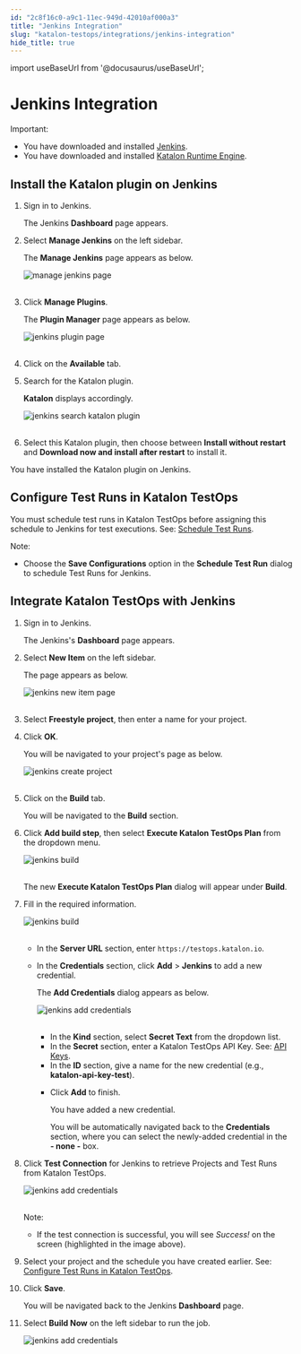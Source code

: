 ```yaml
---
id: "2c8f16c0-a9c1-11ec-949d-42010af000a3"
title: "Jenkins Integration"
slug: "katalon-testops/integrations/jenkins-integration"
hide_title: true
---
```

import useBaseUrl from '@docusaurus/useBaseUrl';


# <a id="id" class="anchor_top_offset"/><a id="ariaid-title1" class="anchor_top_offset"/>Jenkins Integration

<div xmlns="http://www.w3.org/1999/xhtml" className="note important note_important"><span className="note__title">Important:</span> 
  <ul className="ul"><li className="li">You have downloaded and installed <a className="xref j-external-link" href="https://jenkins.io/download/" target="_blank">Jenkins</a>.</li><li className="li">You have downloaded and installed <a className="xref j-external-link" href="https://docs.katalon.com/katalon-studio/docs/install-RE.html" target="_blank">Katalon Runtime Engine</a>.</li></ul>
</div>
    

## <a id="id_1" class="anchor_top_offset"/>Install the Katalon plugin on Jenkins

    
      
<ol xmlns="http://www.w3.org/1999/xhtml" className="ol">   <li className="li">     <p className="p">Sign in to Jenkins.</p>     <p className="p">The Jenkins <strong className="ph b">Dashboard</strong> page appears.</p>   </li>   <li className="li">     <p className="p">Select <strong className="ph b">Manage Jenkins</strong> on the left sidebar.</p>     <p className="p">The <strong className="ph b">Manage Jenkins</strong> page appears as below.</p>     <p className="p">       <img className="image" src={useBaseUrl("https://github.com/katalon-studio/docs-images/raw/master/katalon-analytics/docs/testops-revamp-oct-jenkins-integration/jk-manage-jenkins.png")} alt="manage jenkins page" /><br /><br />     </p>   </li>   <li className="li">     <p className="p">Click <strong className="ph b">Manage Plugins</strong>.</p>     <p className="p">The <strong className="ph b">Plugin Manager</strong> page appears as below.</p>     <p className="p">       <img className="image" src={useBaseUrl("https://github.com/katalon-studio/docs-images/raw/master/katalon-analytics/docs/testops-revamp-oct-jenkins-integration/jk-manage-jenkins-available.png")} alt="jenkins plugin page" /><br /><br />     </p>   </li>   <li className="li">     <p className="p">Click on the <strong className="ph b">Available</strong> tab.</p>   </li>   <li className="li">     <p className="p">Search for the Katalon plugin.</p>     <p className="p">       <strong className="ph b">Katalon</strong> displays accordingly.</p>     <p className="p">       <img className="image" src={useBaseUrl("https://github.com/katalon-studio/docs-images/raw/master/katalon-analytics/docs/testops-revamp-oct-jenkins-integration/K.S.E-8.2.5%20-%20manage-jenkins-search-testops-plugin.png")} alt="jenkins search katalon plugin" /><br /><br />     </p>   </li>   <li className="li">     <p className="p">Select this Katalon plugin, then choose between <strong className="ph b">Install         without restart</strong> and <strong className="ph b">Download now and install after         restart</strong> to install it.</p>   </li> </ol> 
      
<p xmlns="http://www.w3.org/1999/xhtml" className="p">You have installed the Katalon plugin on Jenkins.</p> 
    
  

## <a id="id_2" class="anchor_top_offset"/>Configure Test Runs in Katalon TestOps

<p xmlns="http://www.w3.org/1999/xhtml" className="p">You must schedule test runs in Katalon TestOps before assigning this schedule to Jenkins for test executions. See: <a className="xref j-external-link" href="https://docs.katalon.com/katalon-analytics/docs/create-plan.html" target="_blank">Schedule Test Runs</a>.</p> 
<div xmlns="http://www.w3.org/1999/xhtml" className="note note note_note"><span className="note__title">Note:</span> 
  <ul className="ul"><li className="li">
      Choose the <strong className="ph b">Save Configurations</strong> option in the <strong className="ph b">Schedule Test Run</strong> dialog to schedule Test Runs for Jenkins.
    </li></ul>
</div>

## <a id="id_3" class="anchor_top_offset"/>Integrate Katalon TestOps with Jenkins

<ol xmlns="http://www.w3.org/1999/xhtml" className="ol"><li className="li">     <p className="p">Sign in to Jenkins.</p>     <p className="p">The Jenkins's <strong className="ph b">Dashboard</strong> page appears.</p>   </li><li className="li">     <p className="p">Select <strong className="ph b">New Item</strong> on the left sidebar.</p>     <p className="p">The page appears as below.</p>     <p className="p"> <img className="image" src={useBaseUrl("https://github.com/katalon-studio/docs-images/raw/master/katalon-analytics/docs/testops-revamp-oct-jenkins-integration/jk-s1-create-free-style-project.png")} alt="jenkins new item page" /><br /><br />     </p>   </li><li className="li">     <p className="p">Select <strong className="ph b">Freestyle project</strong>, then enter a name for your project.</p>   </li><li className="li">     <p className="p">Click <strong className="ph b">OK</strong>.</p>     <p className="p">You will be navigated to your project's page as below.</p>     <p className="p"> <img className="image" src={useBaseUrl("https://github.com/katalon-studio/docs-images/raw/master/katalon-analytics/docs/testops-revamp-oct-jenkins-integration/jk-s2-create-build.png")} alt="jenkins create project" /><br /><br />     </p>   </li><li className="li">     <p className="p">Click on the <strong className="ph b">Build</strong> tab.</p>     <p className="p">You will be navigated to the <strong className="ph b">Build</strong> section.</p>   </li><li className="li">     <p className="p">Click <strong className="ph b">Add build step</strong>, then select <strong className="ph b">Execute Katalon TestOps Plan</strong> from the dropdown menu.</p>     <p className="p"> <img className="image" src={useBaseUrl("https://github.com/katalon-studio/docs-images/raw/master/katalon-analytics/docs/testops-revamp-oct-jenkins-integration/jk-build-execute-kto-plan.png")} alt="jenkins build" /><br /><br />     </p>     <p className="p">The new <strong className="ph b">Execute Katalon TestOps Plan</strong> dialog will appear under <strong className="ph b">Build</strong>.</p>   </li><li className="li">     <p className="p">Fill in the required information.</p>     <p className="p"> <img className="image" src={useBaseUrl("https://github.com/katalon-studio/docs-images/raw/master/katalon-analytics/docs/testops-revamp-oct-jenkins-integration/jenkins-credentials-highlight.png")} alt="jenkins build" /><br /><br />     </p>     <ul className="ul"><li className="li">         <p className="p">In the <strong className="ph b">Server URL</strong> section, enter <code className="ph codeph">https://testops.katalon.io</code>.</p>       </li><li className="li">         <p className="p">In the <strong className="ph b">Credentials</strong> section, click <strong className="ph b">Add</strong> &gt; <strong className="ph b">Jenkins</strong> to add a new credential.</p>         <p className="p">The <strong className="ph b">Add Credentials</strong> dialog appears as below.</p>         <p className="p"> <img className="image" src={useBaseUrl("https://github.com/katalon-studio/docs-images/raw/master/katalon-analytics/docs/jenkins-ka-integration/secret-text.png")} alt="jenkins add credentials" /><br /><br />         </p>         <ul className="ul"><li className="li">In the <strong className="ph b">Kind</strong> section, select <strong className="ph b">Secret Text</strong> from the dropdown list.</li><li className="li">In the <strong className="ph b">Secret</strong> section, enter a Katalon TestOps API Key. See: <a className="xref j-external-link" href="https://docs.katalon.com/katalon-analytics/docs/ka-api-key.html" target="_blank">API Keys</a>.</li><li className="li">In the <strong className="ph b">ID</strong> section, give a name for the new credential (e.g., <strong className="ph b">katalon-api-key-test</strong>).</li><li className="li">             <p className="p">Click <strong className="ph b">Add</strong> to finish.</p>             <p className="p">You have added a new credential.</p>             <p className="p">You will be automatically navigated back to the <strong className="ph b">Credentials</strong> section, where you can select the newly-added credential in the <strong className="ph b">- none -</strong> box.</p>           </li></ul>       </li></ul>   </li><li className="li">     <p className="p">Click <strong className="ph b">Test Connection</strong> for Jenkins to retrieve Projects and Test Runs from Katalon TestOps.</p>     <p className="p"> <img className="image" src={useBaseUrl("https://github.com/katalon-studio/docs-images/raw/master/katalon-analytics/docs/testops-revamp-oct-jenkins-integration/jenkins-project-plans-retrieval.png")} alt="jenkins add credentials" /><br /><br />     </p>     <div className="note note note_note"><span className="note__title">Note:</span>        <ul className="ul"><li className="li">If the test connection is successful, you will see <em className="ph i">Success!</em> on the screen (highlighted in the image above).         </li></ul>     </div>   </li><li className="li">     <p className="p">Select your project and the schedule you have created earlier. See: <a className="xref j-external-link" href="https://docs.katalon.com/katalon-analytics/docs/ka-integration-jenkins.html#configuration-a-test-plan-in-Katalon-TestOps" target="_blank">Configure Test Runs in Katalon TestOps</a>.</p>   </li><li className="li">     <p className="p">Click <strong className="ph b">Save</strong>.</p>     <p className="p">You will be navigated back to the Jenkins <strong className="ph b">Dashboard</strong> page.</p>   </li><li className="li">     <p className="p">Select <strong className="ph b">Build Now</strong> on the left sidebar to run the job.</p>     <p className="p"> <img className="image" src={useBaseUrl("https://github.com/katalon-studio/docs-images/raw/master/katalon-analytics/docs/testops-revamp-oct-jenkins-integration/jk-build-now.png")} alt="jenkins add credentials" /><br /><br />     </p>   </li></ol> 
